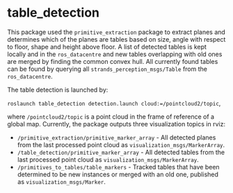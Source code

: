 table_detection
==============

This package used the `primitive_extraction` package to extract planes and determines which of the planes are tables
based on size, angle with respect to floor, shape and height above floor. A list of detected tables is kept locally
and in the `ros_datacentre` and new tables overlapping with old ones are merged by finding the common convex hull.
All currently found tables can be found by querying all `strands_perception_msgs/Table` from the `ros_datacentre`.

The table detection is launched by:

`roslaunch table_detection detection.launch cloud:=/pointcloud2/topic`,

where `/pointcloud2/topic` is a point cloud in the frame of reference of a global map. Currently, the package outputs
three visualization topics in rviz:

* `/primitive_extraction/primitive_marker_array` - All detected planes from the last processed point cloud as `visualization_msgs/MarkerArray`.
* `/table_detection/primitive_marker_array` - All detected tables from the last processed point cloud as `visualization_msgs/MarkerArray`.
* `/primitives_to_tables/table_markers` - Tracked tables that have been determined to be new instances or merged with an old one, published as `visualization_msgs/Marker`.
